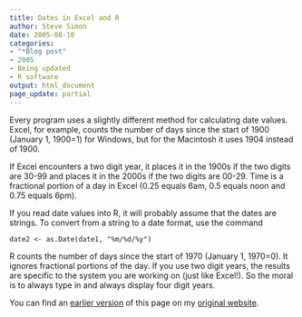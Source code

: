 ```yaml
---
title: Dates in Excel and R
author: Steve Simon
date: 2005-08-10
categories:
- "*Blog post"
- 2005
- Being updated
- R software
output: html_document
page_update: partial
---
```

Every program uses a slightly different method for calculating date
values. Excel, for example, counts the number of days since the start of
1900 (January 1, 1900=1) for Windows, but for the Macintosh it uses 1904
instead of 1900.

If Excel encounters a two digit year, it places it in the 1900s if the
two digits are 30-99 and places it in the 2000s if the two digits are
00-29. Time is a fractional portion of a day in Excel (0.25 equals 6am,
0.5 equals noon and 0.75 equals 6pm).

If you read date values into R, it will probably assume that the dates
are strings. To convert from a string to a date format, use the command

`date2 <- as.Date(date1, "%m/%d/%y")`

R counts the number of days since the start of 1970 (January 1, 1970=0).
It ignores fractional portions of the day. If you use two digit years,
the results are specific to the system you are working on (just like
Excel!). So the moral is to always type in and always display four digit
years.

You can find an [earlier version][sim1] of this page on my [original website][sim2].


[sim1]: http://www.pmean.com/05/DatesInR.html
[sim2]: http://www.pmean.com/original_site.html
